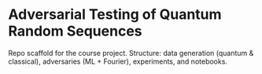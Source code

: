 # Adversarial Testing of Quantum Random Sequences


Repo scaffold for the course project. Structure: data generation (quantum & classical), adversaries (ML + Fourier), experiments, and notebooks.
